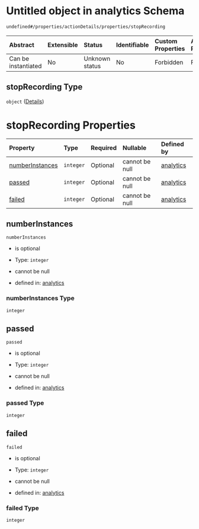 # Untitled object in analytics Schema

```txt
undefined#/properties/actionDetails/properties/stopRecording
```



| Abstract            | Extensible | Status         | Identifiable | Custom Properties | Additional Properties | Access Restrictions | Defined In                                                                     |
| :------------------ | :--------- | :------------- | :----------- | :---------------- | :-------------------- | :------------------ | :----------------------------------------------------------------------------- |
| Can be instantiated | No         | Unknown status | No           | Forbidden         | Forbidden             | none                | [analytics\_v1.schema.json\*](analytics_v1.schema.json "open original schema") |

## stopRecording Type

`object` ([Details](analytics_v1-properties-actiondetails-properties-stoprecording.md))

# stopRecording Properties

| Property                            | Type      | Required | Nullable       | Defined by                                                                                                                                                                                          |
| :---------------------------------- | :-------- | :------- | :------------- | :-------------------------------------------------------------------------------------------------------------------------------------------------------------------------------------------------- |
| [numberInstances](#numberinstances) | `integer` | Optional | cannot be null | [analytics](analytics_v1-properties-actiondetails-properties-stoprecording-properties-numberinstances.md "undefined#/properties/actionDetails/properties/stopRecording/properties/numberInstances") |
| [passed](#passed)                   | `integer` | Optional | cannot be null | [analytics](analytics_v1-properties-actiondetails-properties-stoprecording-properties-passed.md "undefined#/properties/actionDetails/properties/stopRecording/properties/passed")                   |
| [failed](#failed)                   | `integer` | Optional | cannot be null | [analytics](analytics_v1-properties-actiondetails-properties-stoprecording-properties-failed.md "undefined#/properties/actionDetails/properties/stopRecording/properties/failed")                   |

## numberInstances



`numberInstances`

*   is optional

*   Type: `integer`

*   cannot be null

*   defined in: [analytics](analytics_v1-properties-actiondetails-properties-stoprecording-properties-numberinstances.md "undefined#/properties/actionDetails/properties/stopRecording/properties/numberInstances")

### numberInstances Type

`integer`

## passed



`passed`

*   is optional

*   Type: `integer`

*   cannot be null

*   defined in: [analytics](analytics_v1-properties-actiondetails-properties-stoprecording-properties-passed.md "undefined#/properties/actionDetails/properties/stopRecording/properties/passed")

### passed Type

`integer`

## failed



`failed`

*   is optional

*   Type: `integer`

*   cannot be null

*   defined in: [analytics](analytics_v1-properties-actiondetails-properties-stoprecording-properties-failed.md "undefined#/properties/actionDetails/properties/stopRecording/properties/failed")

### failed Type

`integer`
